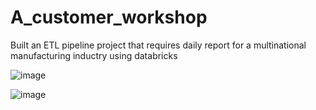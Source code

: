 # A_customer_workshop

Built an ETL pipeline project that requires daily report for a multinational manufacturing inductry using databricks

![image](https://github.com/Rita-cyber/A_customer_workshop/assets/54287482/f228955e-92ce-453d-a19e-7e48fc1c43b9)


![image](https://github.com/Rita-cyber/A_customer_workshop/assets/54287482/25841aab-f458-4dd5-b5b2-5e0c5d63a56c)
